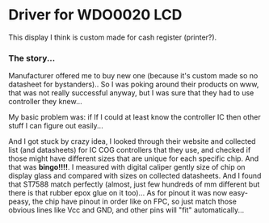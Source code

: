 # Driver for WDO0020 LCD 
This display I think is custom made for cash register (printer?).

### The story...
Manufacturer offered me to buy new one (because it's custom made so no datasheet for bystanders).. So I was poking around their products on www, that was not really successful anyway, but I was sure that they had to use controller they knew... 

My basic problem was: if If I could at least know the controller IC then other stuff I can figure out easily...

And I got stuck by crazy idea, I looked through their website and collected list (and datasheets) for IC COG controllers that they use, and checked if those might have different sizes that are unique for each specific chip. And that was **bingo!!!!**. I measured with digital caliper gently size of chip on display glass and compared with sizes on collected datasheets. And I found that ST7588 match perfectly (almost, just few hundreds of mm different but there is that rubber epox glue on it too)...
As for pinout it was now easy-peasy, the chip have pinout in order like on FPC, so just match those obvious lines like Vcc and GND, and other pins will "fit" automatically...

